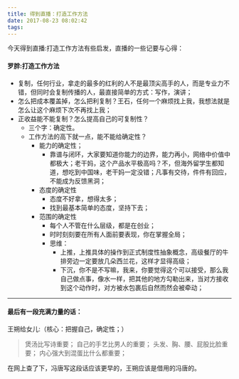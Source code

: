 ```yaml
---
title: 得到直播：打造工作方法
date: 2017-08-23 08:02:42
tags:
---
```

今天得到直播:打造工作方法有些启发，直播的一些记要与心得：

#### 罗胖:打造工作方法 ####


- 复制，任何行业，拿走的最多的红利的人不是最顶尖高手的人，而是专业力不错，但同时会复制传播的人，最直接简单的方式：写作，演讲；
- 怎么把成本覆盖掉，怎么把利复制？王石，任何一个麻烦找上我，我想法就是怎么让这个麻烦下次不再找上我；
- 正收益能不能复制？怎么提高自己的可复制性？
	- 三个字：确定性。
	- 工作方法的高下就一点，能不能给确定性？
		- 能力的确定性；
			- 靠谱与闭环，大家要知道你能力的边界，能力再小，网络中价值中都极大；老干妈，这个产品水平极高吗？不，但海外留学生都知道，想吃到中国味，老干妈一定没错；凡事有交待，件件有回应，不能成为反馈黑洞；
		- 态度的确定性
			- 态度不好拿，想得太多；
			- 找到最基本简单的态度，坚持下去；
		- 范围的确定性
			- 每个人不管在什么层级，都是在创业；
			- 时时刻刻要在所有人面前要表现，你在掌握全局；
			- 思维：
				- 上推，上推具体的操作到正式制度性抽象概念，高级餐厅的牛排旁边一定要放几朵西兰花，这样才显得高级；
				- 下沉，你不是不写嘛，我来，你要觉得这个可以接受，那么我自己做点事，像水一样，把其他的地方勾勒出来，当对方接收到这个动作时，对方被水包裹后自然而然会被牵动；

----------

#### 最后有一段充满力量的话： ####
王朔给女儿:（核心：把握自己，确定性；）
>煲汤比写诗重要；
自己的手艺比男人的重要；
头发、胸、腰、屁股比脸重要；
内心强大到混蛋比什么都重要；

在网上查了下，冯唐写这段话应该更早的，王朔应该是借用的冯唐的。
